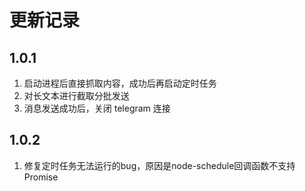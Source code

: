 # 更新记录

## 1.0.1

1. 启动进程后直接抓取内容，成功后再启动定时任务
2. 对长文本进行截取分批发送
3. 消息发送成功后，关闭 telegram 连接

## 1.0.2

1. 修复定时任务无法运行的bug，原因是node-schedule回调函数不支持Promise
